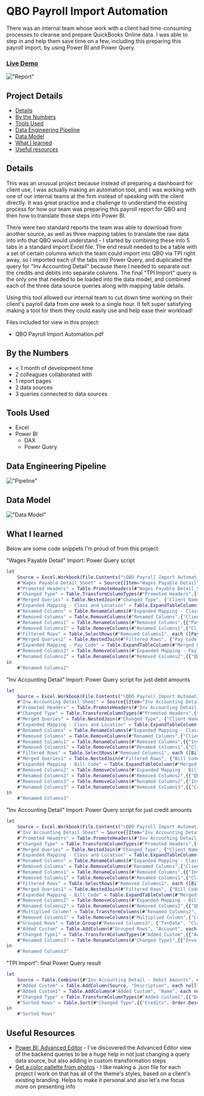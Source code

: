 # QBO Payroll Import Automation

There was an internal team whose work with a client had time-consuming processes to cleanse and prepare QuickBooks Online data. I was able to step in and help them save time on a few, including this preparing this payroll import, by using Power BI and Power Query.

### [Live Demo](https://app.powerbi.com/view?r=eyJrIjoiYjg4Zjc0NGUtMmY2Mi00ODY3LWI2M2YtYTBhMzIzY2IzZjUzIiwidCI6ImY3N2E4MGM5LTY5MTAtNGJkYy1iNjFiLTgxNzA2NmQ1NmI0NiIsImMiOjJ9)

!["Report"](./QBO%20Payroll%20Import%20Automation.jpg)

## Project Details
- [Details](#details)
- [By the Numbers](#by-the-numbers)
- [Tools Used](#tools-used)
- [Data Engineering Pipeline](#data-engineering-pipeline)
- [Data Model](#data-model)
- [What I learned](#what-i-learned)
- [Useful resources](#useful-resources)

## Details

This was an unusual project because instead of preparing a dashboard for client use, I was actually making an automation tool, and I was working with one of our internal teams at the firm instead of speaking with the client directly. It was great practice and a challenge to understand the existing process for how our team was preparing this payroll report for QBO and then how to translate those steps into Power BI.

There were two standard reports the team was able to download from another source, as well as three mapping tables to translate the raw data into info that QBO would understand - I started by combining these into 5 tabs in a standard import Excel file. The end result needed to be a table with a set of certain columns which the team could import into QBO via TPI right away, so I imported each of the tabs into Power Query, and duplicated the query for "Inv Accounting Detail" because there I needed to separate out the credits and debits into separate columns. The final "TPI Import" query is the only one that needed to be loaded into the data model, and combined each of the three data source queries along with mapping table details.

Using this tool allowed our internal team to cut down time working on their client's payroll data from one week to a single hour. It felt super satisfying making a tool for them they could easily use and help ease their workload!

Files included for view in this project:
- QBO Payroll Import Automation.pdf

## By the Numbers

- < 1 month of development time
- 2 colleagues collaborated with
- 1 report pages
- 2 data sources
- 3 queries connected to data sources

## Tools Used

- Excel
- Power BI
  - DAX
  - Power Query

## Data Engineering Pipeline

!["Pipeline"](./QBO%20Payroll%20Import%20Automation%20Pipeline.png)

## Data Model

!["Data Model"](./QBO%20Payroll%20Import%20Automation%20Data%20Model.JPG)

## What I learned

Below are some code snippets I'm proud of from this project:

"Wages Payable Detail" Import: Power Query script
```M
let
    Source = Excel.Workbook(File.Contents("\QBO Payroll Import Automation\Power BI Payroll Import File.xlsx"), null, true),
    #"Wages Payable Detail_Sheet" = Source{[Item="Wages Payable Detail",Kind="Sheet"]}[Data],
    #"Promoted Headers" = Table.PromoteHeaders(#"Wages Payable Detail_Sheet", [PromoteAllScalars=true]),
    #"Changed Type" = Table.TransformColumnTypes(#"Promoted Headers",{{"Client ID", Int64.Type}, {"Client Name", type text}, {"EE ID", type text}, {"Employee Name", type text}, {"Pay Date", type date}, {"Pay Code", type text}, {"Pay Code Description", type text}, {"Pay Amount", type number}, {"Hours/Units", type number}, {"Pay Code Hours or Units", type text}}),
    #"Merged Queries" = Table.NestedJoin(#"Changed Type", {"Client Name"}, #"Mapping - Class and Location", {"Client Name"}, "Mapping - Class and Location", JoinKind.LeftOuter),
    #"Expanded Mapping - Class and Location" = Table.ExpandTableColumn(#"Merged Queries", "Mapping - Class and Location", {"QBO Class", "QBO Location"}, {"QBO Class", "QBO Location"}),
    #"Renamed Columns" = Table.RenameColumns(#"Expanded Mapping - Class and Location",{{"QBO Class", "Class"}, {"QBO Location", "Store"}}),
    #"Removed Columns" = Table.RemoveColumns(#"Renamed Columns",{"Client Name"}),
    #"Renamed Columns1" = Table.RenameColumns(#"Removed Columns",{{"Pay Date", "TxnDate"}}),
    #"Removed Columns1" = Table.RemoveColumns(#"Renamed Columns1",{"Client ID", "EE ID", "Employee Name", "Pay Code", "Hours/Units", "Pay Code Hours or Units"}),
    #"Filtered Rows" = Table.SelectRows(#"Removed Columns1", each ([Pay Code Description] <> "AUTO REIMBURSEMENT" and [Pay Code Description] <> "EXPENSES Non Taxed")),
    #"Merged Queries1" = Table.NestedJoin(#"Filtered Rows", {"Pay Code Description"}, #"Mapping - Pay Code", {"Pay Code Description"}, "Mapping - Pay Code", JoinKind.LeftOuter),
    #"Expanded Mapping - Pay Code" = Table.ExpandTableColumn(#"Merged Queries1", "Mapping - Pay Code", {"QBO Account"}, {"QBO Account"}),
    #"Removed Columns2" = Table.RemoveColumns(#"Expanded Mapping - Pay Code",{"Pay Code Description"}),
    #"Renamed Columns2" = Table.RenameColumns(#"Removed Columns2",{{"QBO Account", "Account"}, {"Pay Amount", "Debits"}})
in
    #"Renamed Columns2"
```

"Inv Accounting Detail" Import: Power Query script for just debit amounts
```M
let
    Source = Excel.Workbook(File.Contents("\QBO Payroll Import Automation\Power BI Payroll Import File.xlsx"), null, true),
    #"Inv Accounting Detail_Sheet" = Source{[Item="Inv Accounting Detail",Kind="Sheet"]}[Data],
    #"Promoted Headers" = Table.PromoteHeaders(#"Inv Accounting Detail_Sheet", [PromoteAllScalars=true]),
    #"Changed Type" = Table.TransformColumnTypes(#"Promoted Headers",{{"Client ID", Int64.Type}, {"Client Name", type text}, {"Invoice Date", type date}, {"Cost Center", type text}, {"Invoice Number", Int64.Type}, {"Invoice Total", type number}, {"Bill Code", type text}, {"Bill Code Description", type text}, {"GL Code", type text}, {"Credit Amount", type number}}),
    #"Merged Queries" = Table.NestedJoin(#"Changed Type", {"Client Name"}, #"Mapping - Class and Location", {"Client Name"}, "Mapping - Class and Location", JoinKind.LeftOuter),
    #"Expanded Mapping - Class and Location" = Table.ExpandTableColumn(#"Merged Queries", "Mapping - Class and Location", {"QBO Class", "QBO Location"}, {"QBO Class", "QBO Location"}),
    #"Renamed Columns" = Table.RenameColumns(#"Expanded Mapping - Class and Location",{{"QBO Class", "Class"}, {"QBO Location", "Store"}}),
    #"Removed Columns" = Table.RemoveColumns(#"Renamed Columns",{"Client Name"}),
    #"Renamed Columns1" = Table.RenameColumns(#"Removed Columns",{{"Invoice Date", "TxnDate"}}),
    #"Removed Columns1" = Table.RemoveColumns(#"Renamed Columns1",{"Client ID", "Cost Center", "Invoice Number", "Bill Code", "GL Code"}),
    #"Filtered Rows" = Table.SelectRows(#"Removed Columns1", each ([Bill Code Description] <> "GROSS WAGES")),
    #"Merged Queries1" = Table.NestedJoin(#"Filtered Rows", {"Bill Code Description"}, #"Mapping - Bill Code", {"Bill Code Description"}, "Mapping - Bill Code", JoinKind.LeftOuter),
    #"Expanded Mapping - Bill Code" = Table.ExpandTableColumn(#"Merged Queries1", "Mapping - Bill Code", {"QBO Account"}, {"QBO Account"}),
    #"Removed Columns2" = Table.RemoveColumns(#"Expanded Mapping - Bill Code",{"Bill Code Description"}),
    #"Renamed Columns2" = Table.RenameColumns(#"Removed Columns2",{{"QBO Account", "Account"}}),
    #"Removed Columns3" = Table.RemoveColumns(#"Renamed Columns2",{"Invoice Total"}),
    #"Renamed Columns3" = Table.RenameColumns(#"Removed Columns3",{{"Credit Amount", "Debits"}})
in
    #"Renamed Columns3"
```

"Inv Accounting Detail" Import: Power Query script for just credit amounts
```M
let
    Source = Excel.Workbook(File.Contents("\QBO Payroll Import Automation\Power BI Payroll Import File.xlsx"), null, true),
    #"Inv Accounting Detail_Sheet" = Source{[Item="Inv Accounting Detail",Kind="Sheet"]}[Data],
    #"Promoted Headers" = Table.PromoteHeaders(#"Inv Accounting Detail_Sheet", [PromoteAllScalars=true]),
    #"Changed Type" = Table.TransformColumnTypes(#"Promoted Headers",{{"Client ID", Int64.Type}, {"Client Name", type text}, {"Invoice Date", type date}, {"Cost Center", type text}, {"Invoice Number", Int64.Type}, {"Invoice Total", type number}, {"Bill Code", type text}, {"Bill Code Description", type text}, {"GL Code", type text}, {"Credit Amount", type number}}),
    #"Merged Queries" = Table.NestedJoin(#"Changed Type", {"Client Name"}, #"Mapping - Class and Location", {"Client Name"}, "Mapping - Class and Location", JoinKind.LeftOuter),
    #"Expanded Mapping - Class and Location" = Table.ExpandTableColumn(#"Merged Queries", "Mapping - Class and Location", {"QBO Class", "QBO Location"}, {"QBO Class", "QBO Location"}),
    #"Renamed Columns" = Table.RenameColumns(#"Expanded Mapping - Class and Location",{{"QBO Class", "Class"}, {"QBO Location", "Store"}}),
    #"Removed Columns" = Table.RemoveColumns(#"Renamed Columns",{"Client Name"}),
    #"Renamed Columns1" = Table.RenameColumns(#"Removed Columns",{{"Invoice Date", "TxnDate"}}),
    #"Removed Columns1" = Table.RemoveColumns(#"Renamed Columns1",{"Client ID", "Cost Center", "Invoice Number", "Bill Code", "GL Code"}),
    #"Filtered Rows" = Table.SelectRows(#"Removed Columns1", each ([Bill Code Description] <> "GROSS WAGES")),
    #"Merged Queries1" = Table.NestedJoin(#"Filtered Rows", {"Bill Code Description"}, #"Mapping - Bill Code", {"Bill Code Description"}, "Mapping - Bill Code", JoinKind.LeftOuter),
    #"Expanded Mapping - Bill Code" = Table.ExpandTableColumn(#"Merged Queries1", "Mapping - Bill Code", {"QBO Account"}, {"QBO Account"}),
    #"Removed Columns2" = Table.RemoveColumns(#"Expanded Mapping - Bill Code",{"Bill Code Description"}),
    #"Renamed Columns2" = Table.RenameColumns(#"Removed Columns2",{{"QBO Account", "Account"}}),
    #"Multiplied Column" = Table.TransformColumns(#"Renamed Columns2", {{"Credit Amount", each _ * -1, type number}}),
    #"Removed Columns3" = Table.RemoveColumns(#"Multiplied Column",{"Credit Amount", "Account"}),
    #"Grouped Rows" = Table.Group(#"Removed Columns3", {"TxnDate", "Class", "Store"}, {{"Invoice Total", each List.Average([Invoice Total]), type nullable number}}),
    #"Added Custom" = Table.AddColumn(#"Grouped Rows", "Account", each "Payroll Wages Payable"),
    #"Changed Type1" = Table.TransformColumnTypes(#"Added Custom",{{"Account", type text}}),
    #"Renamed Columns3" = Table.RenameColumns(#"Changed Type1",{{"Invoice Total", "Credits"}})
in
    #"Renamed Columns3"
```

"TPI Import": final Power Query result
```M
let
    Source = Table.Combine({#"Inv Accounting Detail - Debit Amounts", #"Inv Accounting Detail - Credit Amounts", #"Wages Payable Detail"}),
    #"Added Custom" = Table.AddColumn(Source, "Description", each null),
    #"Added Custom1" = Table.AddColumn(#"Added Custom", "Name", each null),
    #"Changed Type" = Table.TransformColumnTypes(#"Added Custom1",{{"Description", type text}, {"Name", type text}}),
    #"Sorted Rows" = Table.Sort(#"Changed Type",{{"Credits", Order.Descending}})
in
    #"Sorted Rows"
```

## Useful Resources

- [Power BI: Advanced Editor](https://www.myonlinetraininghub.com/tips-for-using-the-power-query-advanced-editor) - I've discovered the Advanced Editor view of the backend queries to be a huge help in not just changing a query data source, but also adding in custom transformation steps 
- [Get a color pallette from photos](https://www.myonlinetraininghub.com/tips-for-using-the-power-query-advanced-editor) - I like making a .json file for each project I work on that has all of the theme's styles, based on a client's existing branding. Helps to make it personal and also let's me focus more on presenting info
